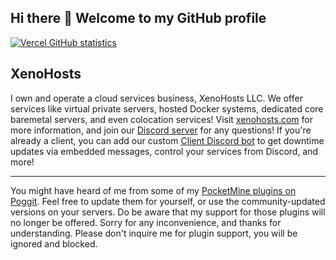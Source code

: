 ## Hi there 👋 Welcome to my GitHub profile
[![Vercel GitHub statistics](https://github-readme-stats-xenophilicy.vercel.app/api?username=xenophilicy&count_private=true&theme=tokyonight)](https://github.com/Xenophilicy)

## XenoHosts

I own and operate a cloud services business, XenoHosts LLC. We offer services like virtual private servers, hosted Docker systems, dedicated core baremetal servers, and even colocation services! Visit [xenohosts.com](https://xenohosts.com) for more information, and join our [Discord server](https://xenohosts.com/discord) for any questions! If you're already a client, you can add our custom [Client Discord bot](https://xenohosts.com/discord/bot) to get downtime updates via embedded messages, control your services from Discord, and more!

***

You might have heard of me from some of my [PocketMine plugins on Poggit](https://poggit.pmmp.io/plugins/by/Xenophilicy). Feel free to update them for yourself, or use the community-updated versions on your servers. Do be aware that my support for those plugins will no longer be offered. Sorry for any inconvenience, and thanks for understanding. Please don't inquire me for plugin support, you will be ignored and blocked.
